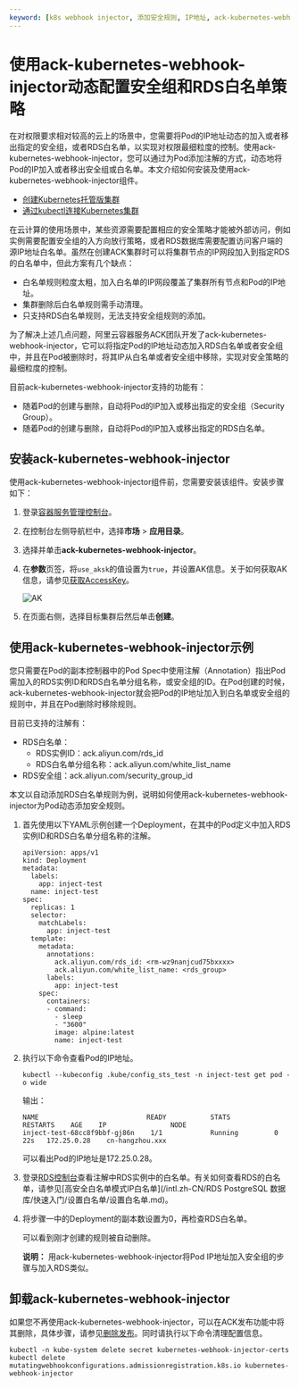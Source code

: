```yaml
---
keyword: [k8s webhook injector, 添加安全规则, IP地址, ack-kubernetes-webhook-injector]
---
```


# 使用ack-kubernetes-webhook-injector动态配置安全组和RDS白名单策略

在对权限要求相对较高的云上的场景中，您需要将Pod的IP地址动态的加入或者移出指定的安全组，或者RDS白名单，以实现对权限最细粒度的控制。使用ack-kubernetes-webhook-injector，您可以通过为Pod添加注解的方式，动态地将Pod的IP加入或者移出安全组或白名单。本文介绍如何安装及使用ack-kubernetes-webhook-injector组件。

-   [创建Kubernetes托管版集群](/intl.zh-CN/Kubernetes集群用户指南/集群/创建集群/创建Kubernetes托管版集群.md)
-   [通过kubectl连接Kubernetes集群](/intl.zh-CN/Kubernetes集群用户指南/集群/连接集群/通过kubectl连接Kubernetes集群.md)

在云计算的使用场景中，某些资源需要配置相应的安全策略才能被外部访问，例如实例需要配置安全组的入方向放行策略，或者RDS数据库需要配置访问客户端的源IP地址白名单。虽然在创建ACK集群时可以将集群节点的IP网段加入到指定RDS的白名单中，但此方案有几个缺点：

-   白名单规则粒度太粗，加入白名单的IP网段覆盖了集群所有节点和Pod的IP地址。
-   集群删除后白名单规则需手动清理。
-   只支持RDS白名单规则，无法支持安全组规则的添加。

为了解决上述几点问题，阿里云容器服务ACK团队开发了ack-kubernetes-webhook-injector，它可以将指定Pod的IP地址动态加入RDS白名单或者安全组中，并且在Pod被删除时，将其IP从白名单或者安全组中移除，实现对安全策略的最细粒度的控制。

目前ack-kubernetes-webhook-injector支持的功能有：

-   随着Pod的创建与删除，自动将Pod的IP加入或移出指定的安全组（Security Group）。
-   随着Pod的创建与删除，自动将Pod的IP加入或移出指定的RDS白名单。

## 安装ack-kubernetes-webhook-injector

使用ack-kubernetes-webhook-injector组件前，您需要安装该组件。安装步骤如下：

1.  登录[容器服务管理控制台](https://cs.console.aliyun.com)。

2.  在控制台左侧导航栏中，选择**市场** \> **应用目录**。

3.  选择并单击**ack-kubernetes-webhook-injector**。

4.  在**参数**页签，将`use_aksk`的值设置为`true`，并设置AK信息。关于如何获取AK信息，请参见[获取AccessKey]()。

    ![AK](https://static-aliyun-doc.oss-accelerate.aliyuncs.com/assets/img/zh-CN/2179049061/p179747.png)

5.  在页面右侧，选择目标集群后然后单击**创建**。


## 使用ack-kubernetes-webhook-injector示例

您只需要在Pod的副本控制器中的Pod Spec中使用注解（Annotation）指出Pod需加入的RDS实例ID和RDS白名单分组名称，或安全组的ID。在Pod创建的时候，ack-kubernetes-webhook-injector就会把Pod的IP地址加入到白名单或安全组的规则中，并且在Pod删除时移除规则。

目前已支持的注解有：

-   RDS白名单：
    -   RDS实例ID：ack.aliyun.com/rds\_id
    -   RDS白名单分组名称：ack.aliyun.com/white\_list\_name
-   RDS安全组：ack.aliyun.com/security\_group\_id

本文以自动添加RDS白名单规则为例，说明如何使用ack-kubernetes-webhook-injector为Pod动态添加安全规则。

1.  首先使用以下YAML示例创建一个Deployment，在其中的Pod定义中加入RDS实例ID和RDS白名单分组名称的注解。

    ```
    apiVersion: apps/v1
    kind: Deployment
    metadata:
      labels:
        app: inject-test
      name: inject-test
    spec:
      replicas: 1
      selector:
        matchLabels:
          app: inject-test
      template:
        metadata:
          annotations:
            ack.aliyun.com/rds_id: <rm-wz9nanjcud75bxxxx>
            ack.aliyun.com/white_list_name: <rds_group>
          labels:
            app: inject-test
        spec:
          containers:
          - command:
            - sleep
            - "3600"
            image: alpine:latest
            name: inject-test
    ```

2.  执行以下命令查看Pod的IP地址。

    ```
    kubectl --kubeconfig .kube/config_sts_test -n inject-test get pod -o wide
    ```

    输出：

    ```
    NAME                           READY           STATS        RESTARTS    AGE    IP                NODE
    inject-test-68cc8f9bbf-gj86n    1/1            Running         0        22s   172.25.0.28    cn-hangzhou.xxx
    ```

    可以看出Pod的IP地址是172.25.0.28。

3.  登录[RDS控制台](https://rdsnext.console.aliyun.com/?spm=5176.2020520152.nav-right.2.469016ddzrU6KW#/detail/rm-bp12685y16w4zjz9d/security/whiteList?region=cn-hangzhou)查看注解中RDS实例中的白名单。有关如何查看RDS的白名单，请参见[高安全白名单模式IP白名单](/intl.zh-CN/RDS PostgreSQL 数据库/快速入门/设置白名单/设置白名单.md)。

4.  将步骤一中的Deployment的副本数设置为0，再检查RDS白名单。

    可以看到刚才创建的规则被自动删除。

    **说明：** 用ack-kubernetes-webhook-injector将Pod IP地址加入安全组的步骤与加入RDS类似。


## 卸载ack-kubernetes-webhook-injector

如果您不再使用ack-kubernetes-webhook-injector，可以在ACK发布功能中将其删除，具体步骤，请参见[删除发布](/intl.zh-CN/Kubernetes集群用户指南/发布/基于Helm的发布管理.md)。同时请执行以下命令清理配置信息。

```
kubectl -n kube-system delete secret kubernetes-webhook-injector-certs
kubectl delete mutatingwebhookconfigurations.admissionregistration.k8s.io kubernetes-webhook-injector
```

